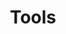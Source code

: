 ---
layout: home
title: Tools
titleTemplate: Debrid Compare
description: "Tools and integrations for leading debrid/multi-hoster services including browser extensions, download managers, and media center plugins."
---